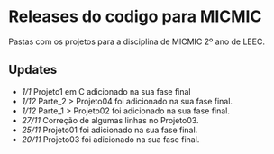 # Releases do codigo para MICMIC

Pastas com os projetos para a disciplina de MICMIC 2º ano de LEEC.

## Updates
-  *1/1* Projeto1 em C adicionado na sua fase final
-  *1/12*    Parte_2 > Projeto04 foi adicionado na sua fase final.
-  *1/12*   Parte_1 > Projeto02 foi adicionado na sua fase final.
- *27/11* Correção de algumas linhas no Projeto03.
- *25/11* Projeto01 foi adicionado na sua fase final.
- *20/11* Projeto03 foi adicionado na sua fase final.
